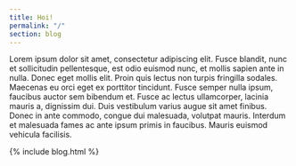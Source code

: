```yaml
---
title: Hoi!
permalink: "/"
section: blog
---
```


Lorem ipsum dolor sit amet, consectetur adipiscing elit. Fusce blandit, nunc et sollicitudin pellentesque, est odio euismod nunc, et mollis sapien ante in nulla. Donec eget mollis elit. Proin quis lectus non turpis fringilla sodales. Maecenas eu orci eget ex porttitor tincidunt. Fusce semper nulla ipsum, faucibus auctor sem bibendum et. Fusce ac lectus ullamcorper, lacinia mauris a, dignissim dui. Duis vestibulum varius augue sit amet finibus. Donec in ante commodo, congue dui malesuada, volutpat mauris. Interdum et malesuada fames ac ante ipsum primis in faucibus. Mauris euismod vehicula facilisis.

{% include blog.html %}
